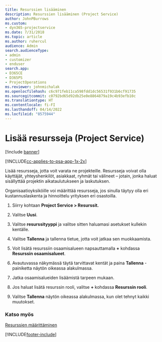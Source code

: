 ```yaml
---
title: Resurssien lisääminen
description: Resurssien lisääminen (Project Service)
author: JohnPBurrows
ms.custom:
- dyn365-projectservice
ms.date: 7/31/2018
ms.topic: article
ms.author: ruhercul
audience: Admin
search.audienceType:
- admin
- customizer
- enduser
search.app:
- D365CE
- D365PS
- ProjectOperations
ms.reviewer: johnmichalak
ms.openlocfilehash: c6c971feb11ca598fdd1dc56531f931b6cf91735
ms.sourcegitcommit: c0792bd65d92db25e0e8864879a19c4b93efb10c
ms.translationtype: HT
ms.contentlocale: fi-FI
ms.lasthandoff: 04/14/2022
ms.locfileid: "8575944"
---
```

# <a name="add-resources-project-service"></a>Lisää resursseja (Project Service)

[!include [banner](../includes/psa-now-project-operations.md)]

[!INCLUDE[cc-applies-to-psa-app-1x-2x](../includes/cc-applies-to-psa-app-1x-2x.md)]

Lisää resursseja, jotta voit varata ne projekteille. Resursseja voivat olla käyttäjät, yhteyshenkilöt, asiakkaat, ryhmät tai välineet – jotain, jonka haluat sisällyttää projektin aikataulutukseen ja laskutuksen.  
  
Organisaatioyksiköille voi määrittää resursseja, jos sinulla täytyy olla eri kustannuslaskenta ja hinnoittelu yrityksen eri osastoilla.  
  
1.  Siirry kohtaan **Project Service > Resurssit.**  
  
2.  Valitse **Uusi**.  
  
3.  Valitse **resurssityyppi** ja valitse sitten haluamasi asetukset kullekin kentälle.  
  
4.  Valitse **Tallenna** ja tallenna tietue, jotta voit jatkaa sen muokkaamista.  
  
5.  Voit lisätä resurssiin osaamisalueen napsauttamalla **+** kohdassa **Resurssin osaamisalueet**.  
  
6.  Avautuvassa näkymässä täytä tarvittavat kentät ja paina **Tallenna** -painiketta näytön oikeassa alakulmassa.  
  
7.  Jatka osaamisalueiden lisäämistä tarpeen mukaan.  
  
8.  Jos haluat lisätä resurssin rooli, valitse **+** kohdassa **Resurssin rooli**.  
  
9. Valitse **Tallenna** näytön oikeassa alakulmassa, kun olet tehnyt kaikki muutokset.  
  
### <a name="see-also"></a>Katso myös  
 [Resurssien määrittäminen](../psa/set-up-resources.md)


[!INCLUDE[footer-include](../includes/footer-banner.md)]
